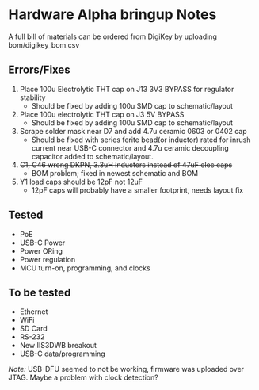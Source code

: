 # Hardware Alpha bringup Notes
A full bill of materials can be ordered from DigiKey by uploading bom/digikey\_bom.csv

## Errors/Fixes
1. Place 100u Electrolytic THT cap on J13 3V3 BYPASS for regulator stability
    - Should be fixed by adding 100u SMD cap to schematic/layout
2. Place 100u electrolytic THT cap on J3 5V BYPASS
    - Should be fixed by adding 100u SMD cap to schematic/layout
3. Scrape solder mask near D7 and add 4.7u ceramic 0603 or 0402 cap
    - Should be fixed with series ferite bead(or inductor) rated for inrush current near USB-C connector and 4.7u ceramic decoupling capacitor added to schematic/layout.
4. ~~C1, C46 wrong DKPN, 3.3uH inductors instead of 47uF elec caps~~
    - BOM problem; fixed in newest schematic and BOM
5. Y1 load caps should be 12pF not 12uF
    - 12pF caps will probably have a smaller footprint, needs layout fix

## Tested
- PoE
- USB-C Power
- Power ORing
- Power regulation
- MCU turn-on, programming, and clocks

## To be tested
- Ethernet
- WiFi
- SD Card
- RS-232
- New IIS3DWB breakout
- USB-C data/programming

*Note:* USB-DFU seemed to not be working, firmware was uploaded over JTAG. Maybe a problem with clock detection?
